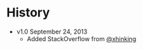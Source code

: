 # History

* v1.0 September 24, 2013
	* Added StackOverflow from [@xhinking](https://github.com/xhinking/)